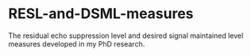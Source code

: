 # RESL-and-DSML-measures
The residual echo suppression level and desired signal maintained level measures developed in my PhD research.
